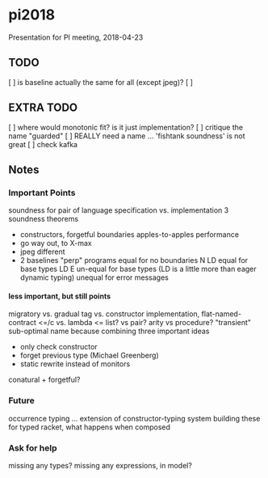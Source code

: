 pi2018
===

Presentation for PI meeting, 2018-04-23

TODO
---

[ ] is baseline actually the same for all (except jpeg)?
[ ] 


EXTRA TODO
---

[ ] where would monotonic fit? is it just implementation?
[ ] critique the name "guarded"
[ ] REALLY need a name ... 'fishtank soundness' is not great
[ ] check kafka

Notes
---

### Important Points

soundness for pair of language
specification vs. implementation
3 soundness theorems
  - constructors, forgetful boundaries
apples-to-apples performance
  - go way out, to X-max
  - jpeg different
  - 2 baselines
"perp" programs
equal for no boundaries
N LD equal for base types
LD E un-equal for base types (LD is a little more than eager dynamic typing)
unequal for error messages

#### less important, but still points

migratory vs. gradual
tag vs. constructor
implementation,
 flat-named-contract <=/c vs. lambda <=
 list? vs pair?
 arity vs procedure? 
"transient" sub-optimal name because combining three important ideas
 - only check constructor
 - forget previous type (Michael Greenberg)
 - static rewrite instead of monitors


conatural + forgetful?


### Future

occurrence typing ... extension of constructor-typing system
building these for typed racket, what happens when composed


### Ask for help

missing any types?
missing any expressions, in model?


